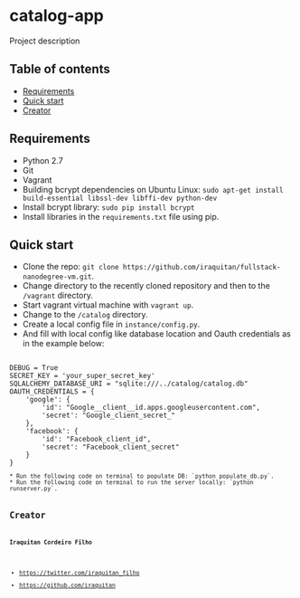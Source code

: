 # catalog-app
Project description

## Table of contents
* [Requirements](#requirements)
* [Quick start](#quick-start)
* [Creator](#creator)

## Requirements
* Python 2.7
* Git
* Vagrant
* Building bcrypt dependencies on Ubuntu Linux: `sudo apt-get install build-essential libssl-dev libffi-dev python-dev`
* Install bcrypt library: `sudo pip install bcrypt`
* Install libraries in the `requirements.txt` file using pip.

## Quick start 
* Clone the repo: `git clone https://github.com/iraquitan/fullstack-nanodegree-vm.git`.
* Change directory to the recently cloned repository and then to the `/vagrant` directory.
* Start vagrant virtual machine with `vagrant up`.
* Change to the `/catalog` directory.
* Create a local config file in `instance/config.py`.
* And fill with local config like database location and Oauth credentials as in the example below:
<code>
DEBUG = True
SECRET_KEY = 'your_super_secret_key'
SQLALCHEMY_DATABASE_URI = "sqlite:///../catalog/catalog.db"
OAUTH_CREDENTIALS = {
&nbsp;&nbsp;&nbsp;&nbsp;'google': {
&nbsp;&nbsp;&nbsp;&nbsp;&nbsp;&nbsp;&nbsp;&nbsp;'id': "Google__client__id.apps.googleusercontent.com",
&nbsp;&nbsp;&nbsp;&nbsp;&nbsp;&nbsp;&nbsp;&nbsp;'secret': "Google_client_secret_"
&nbsp;&nbsp;&nbsp;&nbsp;},
&nbsp;&nbsp;&nbsp;&nbsp;'facebook': {
&nbsp;&nbsp;&nbsp;&nbsp;&nbsp;&nbsp;&nbsp;&nbsp;'id': "Facebook_client_id",
&nbsp;&nbsp;&nbsp;&nbsp;&nbsp;&nbsp;&nbsp;&nbsp;'secret': "Facebook_client_secret"
&nbsp;&nbsp;&nbsp;&nbsp;}
}
<code>
* Run the following code on terminal to populate DB: `python populate_db.py`.
* Run the following code on terminal to run the server locally: `python runserver.py`.

## Creator
**Iraquitan Cordeiro Filho**

* <https://twitter.com/iraquitan_filho>
* <https://github.com/iraquitan>